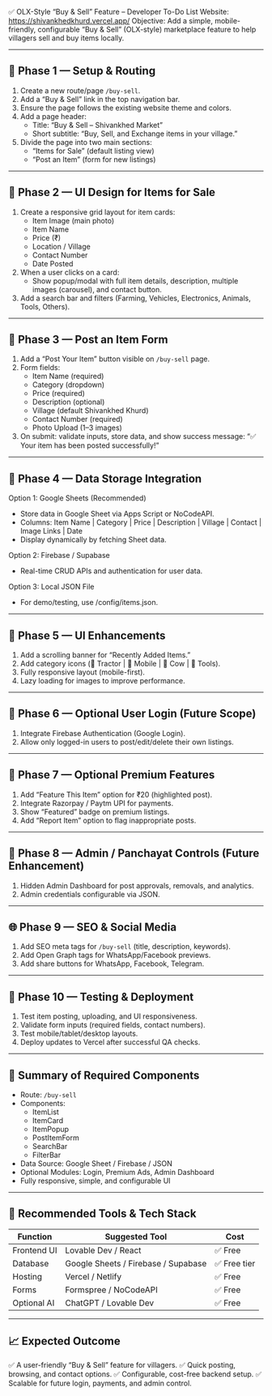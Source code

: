 
✅ OLX-Style “Buy & Sell” Feature – Developer To-Do List
Website: https://shivankhedkhurd.vercel.app/
Objective: Add a simple, mobile-friendly, configurable “Buy & Sell” (OLX-style) marketplace feature to help villagers sell and buy items locally.

------------------------------------------------------------
🏁 Phase 1 — Setup & Routing
------------------------------------------------------------
1. Create a new route/page `/buy-sell`.
2. Add a “Buy & Sell” link in the top navigation bar.
3. Ensure the page follows the existing website theme and colors.
4. Add a page header:
   - Title: “Buy & Sell – Shivankhed Market”
   - Short subtitle: “Buy, Sell, and Exchange items in your village.”
5. Divide the page into two main sections:
   - “Items for Sale” (default listing view)
   - “Post an Item” (form for new listings)

------------------------------------------------------------
🧱 Phase 2 — UI Design for Items for Sale
------------------------------------------------------------
1. Create a responsive grid layout for item cards:
   - Item Image (main photo)
   - Item Name
   - Price (₹)
   - Location / Village
   - Contact Number
   - Date Posted
2. When a user clicks on a card:
   - Show popup/modal with full item details, description, multiple images (carousel), and contact button.
3. Add a search bar and filters (Farming, Vehicles, Electronics, Animals, Tools, Others).

------------------------------------------------------------
📝 Phase 3 — Post an Item Form
------------------------------------------------------------
1. Add a “Post Your Item” button visible on `/buy-sell` page.
2. Form fields:
   - Item Name (required)
   - Category (dropdown)
   - Price (required)
   - Description (optional)
   - Village (default Shivankhed Khurd)
   - Contact Number (required)
   - Photo Upload (1–3 images)
3. On submit: validate inputs, store data, and show success message: “✅ Your item has been posted successfully!”

------------------------------------------------------------
💾 Phase 4 — Data Storage Integration
------------------------------------------------------------
Option 1: Google Sheets (Recommended)
- Store data in Google Sheet via Apps Script or NoCodeAPI.
- Columns: Item Name | Category | Price | Description | Village | Contact | Image Links | Date
- Display dynamically by fetching Sheet data.

Option 2: Firebase / Supabase
- Real-time CRUD APIs and authentication for user data.

Option 3: Local JSON File
- For demo/testing, use /config/items.json.

------------------------------------------------------------
🎨 Phase 5 — UI Enhancements
------------------------------------------------------------
1. Add a scrolling banner for “Recently Added Items.”
2. Add category icons (🚜 Tractor | 📱 Mobile | 🐄 Cow | 🧰 Tools).
3. Fully responsive layout (mobile-first).
4. Lazy loading for images to improve performance.

------------------------------------------------------------
🔐 Phase 6 — Optional User Login (Future Scope)
------------------------------------------------------------
1. Integrate Firebase Authentication (Google Login).
2. Allow only logged-in users to post/edit/delete their own listings.

------------------------------------------------------------
💬 Phase 7 — Optional Premium Features
------------------------------------------------------------
1. Add “Feature This Item” option for ₹20 (highlighted post).
2. Integrate Razorpay / Paytm UPI for payments.
3. Show “Featured” badge on premium listings.
4. Add “Report Item” option to flag inappropriate posts.

------------------------------------------------------------
🧰 Phase 8 — Admin / Panchayat Controls (Future Enhancement)
------------------------------------------------------------
1. Hidden Admin Dashboard for post approvals, removals, and analytics.
2. Admin credentials configurable via JSON.

------------------------------------------------------------
🌐 Phase 9 — SEO & Social Media
------------------------------------------------------------
1. Add SEO meta tags for `/buy-sell` (title, description, keywords).
2. Add Open Graph tags for WhatsApp/Facebook previews.
3. Add share buttons for WhatsApp, Facebook, Telegram.

------------------------------------------------------------
🧠 Phase 10 — Testing & Deployment
------------------------------------------------------------
1. Test item posting, uploading, and UI responsiveness.
2. Validate form inputs (required fields, contact numbers).
3. Test mobile/tablet/desktop layouts.
4. Deploy updates to Vercel after successful QA checks.

------------------------------------------------------------
🧾 Summary of Required Components
------------------------------------------------------------
- Route: `/buy-sell`
- Components:
  - ItemList
  - ItemCard
  - ItemPopup
  - PostItemForm
  - SearchBar
  - FilterBar
- Data Source: Google Sheet / Firebase / JSON
- Optional Modules: Login, Premium Ads, Admin Dashboard
- Fully responsive, simple, and configurable UI

------------------------------------------------------------
🧰 Recommended Tools & Tech Stack
------------------------------------------------------------
| Function | Suggested Tool | Cost |
|-----------|----------------|------|
| Frontend UI | Lovable Dev / React | ✅ Free |
| Database | Google Sheets / Firebase / Supabase | ✅ Free tier |
| Hosting | Vercel / Netlify | ✅ Free |
| Forms | Formspree / NoCodeAPI | ✅ Free |
| Optional AI | ChatGPT / Lovable Dev | ✅ Free |

------------------------------------------------------------
📈 Expected Outcome
------------------------------------------------------------
✅ A user-friendly “Buy & Sell” feature for villagers.
✅ Quick posting, browsing, and contact options.
✅ Configurable, cost-free backend setup.
✅ Scalable for future login, payments, and admin control.
